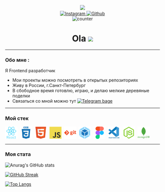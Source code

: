 <div id="header" align="center">
  <img src="https://media.giphy.com/media/vzO0Vc8b2VBLi/giphy.gif" width="150">
</div>
<div align="center" id="bages">
  <a href="https://www.instagram.com/stillthesamewonderfulman/">
<img src="https://img.shields.io/badge/Instagram-red?logo=instagram&logoColor=white&style=for-the-badge" alt="Instagram" />
    </a>
  <a href="https://github.com/stswm">
    <img src="https://img.shields.io/badge/github-black?logo=github&logoColor=white&style=for-the-badge" alt="Github" />
  </a>
</div>
<div align="center">
  <img src="https://komarev.com/ghpvc/?username=stswm&style=flat-square&color=blue" alt="counter" />
</div>
<h1 align="center">
  Ola
  <img src="https://media.giphy.com/media/hvRJCLFzcasrR4ia7z/giphy.gif" width="30px"/>
</h1>

---

### Обо мне :
Я Frontend разработчик
- Мои проекты можно посмотреть в открытых репозиториях
- Живу в России, г.Санкт-Петербург
- В сбободное время готовлю, играю, и делаю мелкие деревяные поделки
- Связаться со мной можно тут [![Telegram bage](https://img.shields.io/badge/telegtam-blue?logo=telegram&logoColor=white&style=for-the-badge)](https://t.me/stswm)

---

### Мой стек
<div>
  <img src="https://github.com/devicons/devicon/blob/master/icons/react/react-original-wordmark.svg" title="React" alt="React" width="40" height="40"/>&nbsp;
  <img src="https://github.com/devicons/devicon/blob/master/icons/css3/css3-plain-wordmark.svg"  title="CSS3" alt="CSS" width="40" height="40"/>&nbsp;
  <img src="https://github.com/devicons/devicon/blob/master/icons/html5/html5-original.svg" title="HTML5" alt="HTML" width="40" height="40"/>&nbsp;
  <img src="https://github.com/devicons/devicon/blob/master/icons/javascript/javascript-original.svg" title="JavaScript" alt="JavaScript" width="40" height="40"/>&nbsp;
  <img src="https://github.com/devicons/devicon/blob/master/icons/git/git-plain-wordmark.svg" title="Git" **alt="Git" width="40" height="40"/>&nbsp;
<img src="https://github.com/devicons/devicon/blob/master/icons/webpack/webpack-original.svg" title="webpack" alt="webpack" width="40" height="40">&nbsp;
<img src="https://github.com/devicons/devicon/blob/master/icons/figma/figma-original.svg"  title="figma" alt="figma" width="40" height="40">&nbsp;
<img src="https://github.com/devicons/devicon/blob/master/icons/vscode/vscode-original-wordmark.svg" width="40" height="40">&nbsp;
<img src="https://github.com/devicons/devicon/blob/master/icons/nodejs/nodejs-original.svg"  title="nodejs" **alt="nodejs" width="40" height="40">&nbsp;
<img src="https://github.com/devicons/devicon/blob/master/icons/mongodb/mongodb-plain-wordmark.svg" width="40" height="40">&nbsp;

</div>

---

### Моя стата

![Anurag's GitHub stats](https://github-readme-stats.vercel.app/api?username=stswm&show_icons=true&theme=radical)


[![GitHub Streak](http://github-readme-streak-stats.herokuapp.com?user=stswm&theme=onedark_duo&date_format=j%20M%5B%20Y%5D)](https://git.io/streak-stats)

[![Top Langs](https://github-readme-stats.vercel.app/api/top-langs/?username=stswm&layout=compact&theme=vision-friendly-dark)](https://github.com/anuraghazra/github-readme-stats)

